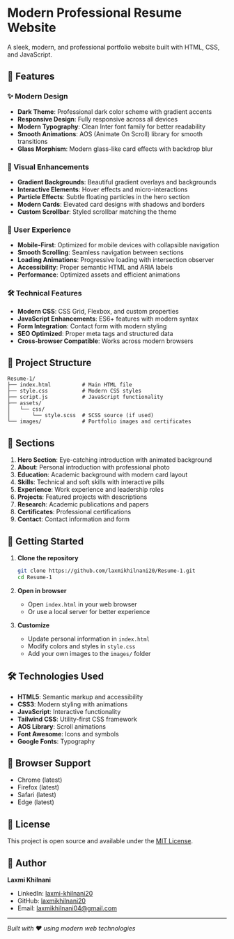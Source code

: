 # Modern Professional Resume Website

A sleek, modern, and professional portfolio website built with HTML, CSS, and JavaScript.

## 🚀 Features

### ✨ Modern Design
- **Dark Theme**: Professional dark color scheme with gradient accents
- **Responsive Design**: Fully responsive across all devices
- **Modern Typography**: Clean Inter font family for better readability
- **Smooth Animations**: AOS (Animate On Scroll) library for smooth transitions
- **Glass Morphism**: Modern glass-like card effects with backdrop blur

### 🎨 Visual Enhancements
- **Gradient Backgrounds**: Beautiful gradient overlays and backgrounds
- **Interactive Elements**: Hover effects and micro-interactions
- **Particle Effects**: Subtle floating particles in the hero section
- **Modern Cards**: Elevated card designs with shadows and borders
- **Custom Scrollbar**: Styled scrollbar matching the theme

### 📱 User Experience
- **Mobile-First**: Optimized for mobile devices with collapsible navigation
- **Smooth Scrolling**: Seamless navigation between sections
- **Loading Animations**: Progressive loading with intersection observer
- **Accessibility**: Proper semantic HTML and ARIA labels
- **Performance**: Optimized assets and efficient animations

### 🛠️ Technical Features
- **Modern CSS**: CSS Grid, Flexbox, and custom properties
- **JavaScript Enhancements**: ES6+ features with modern syntax
- **Form Integration**: Contact form with modern styling
- **SEO Optimized**: Proper meta tags and structured data
- **Cross-browser Compatible**: Works across modern browsers

## 📁 Project Structure

```
Resume-1/
├── index.html          # Main HTML file
├── style.css           # Modern CSS styles
├── script.js           # JavaScript functionality
├── assets/
│   └── css/
│       └── style.scss  # SCSS source (if used)
└── images/             # Portfolio images and certificates
```

## 🎯 Sections

1. **Hero Section**: Eye-catching introduction with animated background
2. **About**: Personal introduction with professional photo
3. **Education**: Academic background with modern card layout
4. **Skills**: Technical and soft skills with interactive pills
5. **Experience**: Work experience and leadership roles
6. **Projects**: Featured projects with descriptions
7. **Research**: Academic publications and papers
8. **Certificates**: Professional certifications
9. **Contact**: Contact information and form

## 🚀 Getting Started

1. **Clone the repository**
   ```bash
   git clone https://github.com/laxmikhilnani20/Resume-1.git
   cd Resume-1
   ```

2. **Open in browser**
   - Open `index.html` in your web browser
   - Or use a local server for better experience

3. **Customize**
   - Update personal information in `index.html`
   - Modify colors and styles in `style.css`
   - Add your own images to the `images/` folder

## 🛠️ Technologies Used

- **HTML5**: Semantic markup and accessibility
- **CSS3**: Modern styling with animations
- **JavaScript**: Interactive functionality
- **Tailwind CSS**: Utility-first CSS framework
- **AOS Library**: Scroll animations
- **Font Awesome**: Icons and symbols
- **Google Fonts**: Typography

## 📱 Browser Support

- Chrome (latest)
- Firefox (latest)
- Safari (latest)
- Edge (latest)

## 📄 License

This project is open source and available under the [MIT License](LICENSE).

## 👤 Author

**Laxmi Khilnani**
- LinkedIn: [laxmi-khilnani20](https://www.linkedin.com/in/laxmi-khilnani20)
- GitHub: [laxmikhilnani20](https://github.com/laxmikhilnani20)
- Email: laxmikhilnani04@gmail.com

---

*Built with ❤️ using modern web technologies*
